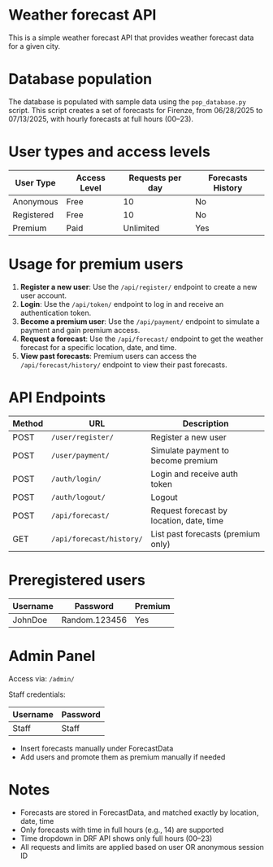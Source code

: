 Weather forecast API
========================
This is a simple weather forecast API that provides weather forecast data for a given city.

Database population
========================
The database is populated with sample data using the `pop_database.py` script. This script creates a set of forecasts for Firenze, from 06/28/2025 to 07/13/2025, with hourly forecasts at full hours (00–23).

User types and access levels
========================
| User Type  | Access Level | Requests per day | Forecasts History |
|------------|--------------|------------------|-------------------|
| Anonymous  | Free         | 10               | No                |
| Registered | Free         | 10               | No                |
| Premium    | Paid         | Unlimited        | Yes               |

Usage for premium users
========================
1. **Register a new user**: Use the `/api/register/` endpoint to create a new user account.
2. **Login**: Use the `/api/token/` endpoint to log in and receive an authentication token.
3. **Become a premium user**: Use the `/api/payment/` endpoint to simulate a payment and gain premium access.
4. **Request a forecast**: Use the `/api/forecast/` endpoint to get the weather forecast for a specific location, date, and time.
5. **View past forecasts**: Premium users can access the `/api/forecast/history/` endpoint to view their past forecasts.

API Endpoints
========================

| Method | URL                      | Description                              |
|--------|--------------------------|------------------------------------------|
| POST   | `/user/register/`        | Register a new user                      |
| POST   | `/user/payment/`         | Simulate payment to become premium       |
| POST   | `/auth/login/`           | Login and receive auth token             |
| POST   | `/auth/logout/`          | Logout                                   |
| POST   | `/api/forecast/`         | Request forecast by location, date, time |
| GET    | `/api/forecast/history/` | List past forecasts (premium only)       |


Preregistered users
========================
| Username | Password      | Premium |
|----------|---------------|---------|
| JohnDoe  | Random.123456 | Yes     |

Admin Panel
========================
Access via: `/admin/`

Staff credentials:

| Username | Password      |
|----------|---------------|
| Staff    | Staff         |

- Insert forecasts manually under ForecastData
- Add users and promote them as premium manually if needed

Notes
========================

- Forecasts are stored in ForecastData, and matched exactly by location, date, time
- Only forecasts with time in full hours (e.g., 14) are supported
- Time dropdown in DRF API shows only full hours (00–23)
- All requests and limits are applied based on user OR anonymous session ID
